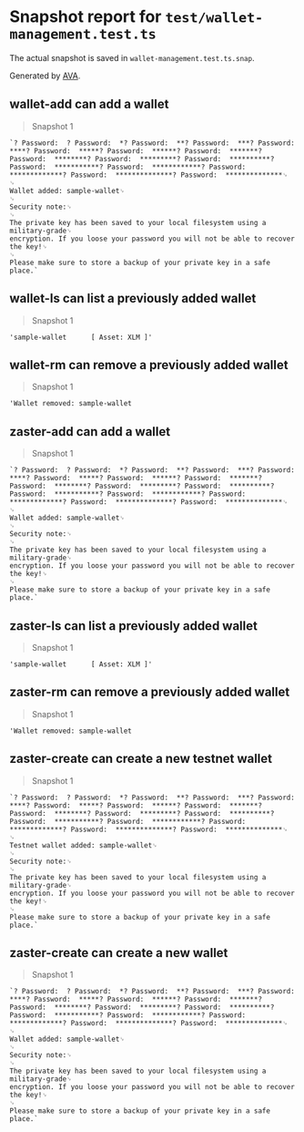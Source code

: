 # Snapshot report for `test/wallet-management.test.ts`

The actual snapshot is saved in `wallet-management.test.ts.snap`.

Generated by [AVA](https://ava.li).

## wallet-add can add a wallet

> Snapshot 1

    `? Password:  ? Password:  *? Password:  **? Password:  ***? Password:  ****? Password:  *****? Password:  ******? Password:  *******? Password:  ********? Password:  *********? Password:  **********? Password:  ***********? Password:  ************? Password:  *************? Password:  **************? Password:  **************␊
    ␊
    Wallet added: sample-wallet␊
    ␊
    Security note:␊
    ␊
    The private key has been saved to your local filesystem using a military-grade␊
    encryption. If you loose your password you will not be able to recover the key!␊
    ␊
    Please make sure to store a backup of your private key in a safe place.`

## wallet-ls can list a previously added wallet

> Snapshot 1

    'sample-wallet   	[ Asset: XLM ]'

## wallet-rm can remove a previously added wallet

> Snapshot 1

    'Wallet removed: sample-wallet

## zaster-add can add a wallet

> Snapshot 1

    `? Password:  ? Password:  *? Password:  **? Password:  ***? Password:  ****? Password:  *****? Password:  ******? Password:  *******? Password:  ********? Password:  *********? Password:  **********? Password:  ***********? Password:  ************? Password:  *************? Password:  **************? Password:  **************␊
    ␊
    Wallet added: sample-wallet␊
    ␊
    Security note:␊
    ␊
    The private key has been saved to your local filesystem using a military-grade␊
    encryption. If you loose your password you will not be able to recover the key!␊
    ␊
    Please make sure to store a backup of your private key in a safe place.`

## zaster-ls can list a previously added wallet

> Snapshot 1

    'sample-wallet   	[ Asset: XLM ]'

## zaster-rm can remove a previously added wallet

> Snapshot 1

    'Wallet removed: sample-wallet

## zaster-create can create a new testnet wallet

> Snapshot 1

    `? Password:  ? Password:  *? Password:  **? Password:  ***? Password:  ****? Password:  *****? Password:  ******? Password:  *******? Password:  ********? Password:  *********? Password:  **********? Password:  ***********? Password:  ************? Password:  *************? Password:  **************? Password:  **************␊
    ␊
    Testnet wallet added: sample-wallet␊
    ␊
    Security note:␊
    ␊
    The private key has been saved to your local filesystem using a military-grade␊
    encryption. If you loose your password you will not be able to recover the key!␊
    ␊
    Please make sure to store a backup of your private key in a safe place.`

## zaster-create can create a new wallet

> Snapshot 1

    `? Password:  ? Password:  *? Password:  **? Password:  ***? Password:  ****? Password:  *****? Password:  ******? Password:  *******? Password:  ********? Password:  *********? Password:  **********? Password:  ***********? Password:  ************? Password:  *************? Password:  **************? Password:  **************␊
    ␊
    Wallet added: sample-wallet␊
    ␊
    Security note:␊
    ␊
    The private key has been saved to your local filesystem using a military-grade␊
    encryption. If you loose your password you will not be able to recover the key!␊
    ␊
    Please make sure to store a backup of your private key in a safe place.`